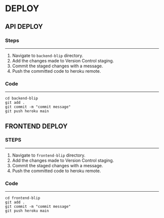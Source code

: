 # DEPLOY

## API DEPLOY

### Steps

---

1. Navigate to `backend-blip` directory.
2. Add the changes made to Version Control staging.
3. Commit the staged changes with a message.
4. Push the committed code to heroku remote.

### Code

---

```
cd backend-blip
git add .
git commit -m "commit message"
git push heroku main
```

## FRONTEND DEPLOY

### STEPS

---

1. Navigate to `frontend-blip` directory.
2. Add the changes made to Version Control staging.
3. Commit the staged changes with a message.
4. Push the committed code to heroku remote.

### Code

---

```
cd frontend-blip
git add .
git commit -m "commit message"
git push heroku main
```
